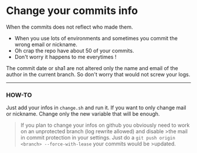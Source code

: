# Change your commits info
When the commits does not reflect who made them.

- When you use lots of environments and sometimes you commit the wrong email or nickname.
- Oh crap the repo have about 50 of your commits.
- Don't worry it happens to me everytimes !

The commit date or sha1 are not altered only the name and email of the author in the current branch. So don't worry that would not screw your logs.

-----------------

### HOW-TO
Just add your infos in ```change.sh``` and run it. If you want to only change mail or nickname. Change only the new variable that will be enough.

>If you plan to change your infos on github you obviously need to work on an unprotected branch (log rewrite allowed) and disable >the mail in commit protection in your settings. Just do a ```git push origin <branch> --force-with-lease``` your commits would be >updated.
